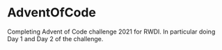 # AdventOfCode
Completing Advent of Code challenge 2021 for RWDI. In particular doing Day 1 and Day 2 of the challenge.
